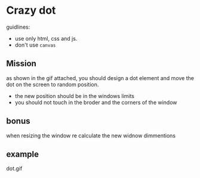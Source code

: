 # Crazy dot

guidlines:
- use only html, css and js.
- don't use `canvas`

## Mission
as shown in the gif attached, you should design a dot element and move the dot on the screen to random position.

- the new position should be in the windows limits
- you should not touch in the broder and the corners of the window

## bonus
when resizing the window re calculate the new widnow dimmentions




## example
dot.gif
